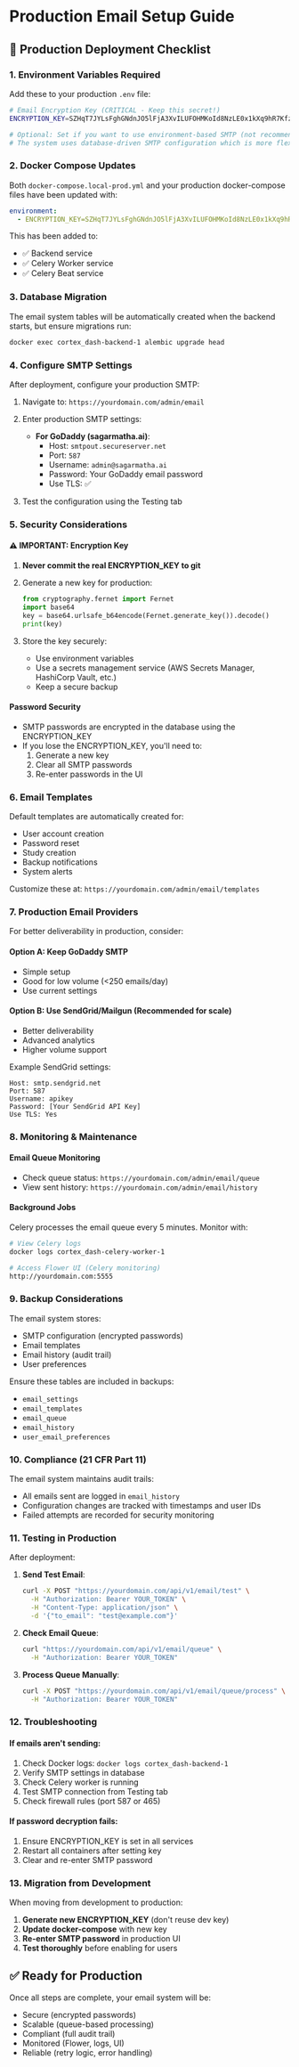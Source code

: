 # Production Email Setup Guide

## 🚀 Production Deployment Checklist

### 1. Environment Variables Required

Add these to your production `.env` file:

```bash
# Email Encryption Key (CRITICAL - Keep this secret!)
ENCRYPTION_KEY=SZHqT7JYLsFghGNdnJO5lFjA3XvILUFOHMKoId8NzLE0x1kXq9hR7KfzYDJfFsw=

# Optional: Set if you want to use environment-based SMTP (not recommended)
# The system uses database-driven SMTP configuration which is more flexible
```

### 2. Docker Compose Updates

Both `docker-compose.local-prod.yml` and your production docker-compose files have been updated with:

```yaml
environment:
  - ENCRYPTION_KEY=SZHqT7JYLsFghGNdnJO5lFjA3XvILUFOHMKoId8NzLE0x1kXq9hR7KfzYDJfFsw=
```

This has been added to:
- ✅ Backend service
- ✅ Celery Worker service  
- ✅ Celery Beat service

### 3. Database Migration

The email system tables will be automatically created when the backend starts, but ensure migrations run:

```bash
docker exec cortex_dash-backend-1 alembic upgrade head
```

### 4. Configure SMTP Settings

After deployment, configure your production SMTP:

1. Navigate to: `https://yourdomain.com/admin/email`
2. Enter production SMTP settings:
   - **For GoDaddy (sagarmatha.ai)**:
     - Host: `smtpout.secureserver.net`
     - Port: `587`
     - Username: `admin@sagarmatha.ai`
     - Password: Your GoDaddy email password
     - Use TLS: ✅
   
3. Test the configuration using the Testing tab

### 5. Security Considerations

#### ⚠️ IMPORTANT: Encryption Key

1. **Never commit the real ENCRYPTION_KEY to git**
2. Generate a new key for production:
   ```python
   from cryptography.fernet import Fernet
   import base64
   key = base64.urlsafe_b64encode(Fernet.generate_key()).decode()
   print(key)
   ```

3. Store the key securely:
   - Use environment variables
   - Use a secrets management service (AWS Secrets Manager, HashiCorp Vault, etc.)
   - Keep a secure backup

#### Password Security

- SMTP passwords are encrypted in the database using the ENCRYPTION_KEY
- If you lose the ENCRYPTION_KEY, you'll need to:
  1. Generate a new key
  2. Clear all SMTP passwords
  3. Re-enter passwords in the UI

### 6. Email Templates

Default templates are automatically created for:
- User account creation
- Password reset
- Study creation
- Backup notifications
- System alerts

Customize these at: `https://yourdomain.com/admin/email/templates`

### 7. Production Email Providers

For better deliverability in production, consider:

#### Option A: Keep GoDaddy SMTP
- Simple setup
- Good for low volume (<250 emails/day)
- Use current settings

#### Option B: Use SendGrid/Mailgun (Recommended for scale)
- Better deliverability
- Advanced analytics
- Higher volume support

Example SendGrid settings:
```
Host: smtp.sendgrid.net
Port: 587
Username: apikey
Password: [Your SendGrid API Key]
Use TLS: Yes
```

### 8. Monitoring & Maintenance

#### Email Queue Monitoring
- Check queue status: `https://yourdomain.com/admin/email/queue`
- View sent history: `https://yourdomain.com/admin/email/history`

#### Background Jobs
Celery processes the email queue every 5 minutes. Monitor with:
```bash
# View Celery logs
docker logs cortex_dash-celery-worker-1

# Access Flower UI (Celery monitoring)
http://yourdomain.com:5555
```

### 9. Backup Considerations

The email system stores:
- SMTP configuration (encrypted passwords)
- Email templates
- Email history (audit trail)
- User preferences

Ensure these tables are included in backups:
- `email_settings`
- `email_templates`
- `email_queue`
- `email_history`
- `user_email_preferences`

### 10. Compliance (21 CFR Part 11)

The email system maintains audit trails:
- All emails sent are logged in `email_history`
- Configuration changes are tracked with timestamps and user IDs
- Failed attempts are recorded for security monitoring

### 11. Testing in Production

After deployment:

1. **Send Test Email**:
   ```bash
   curl -X POST "https://yourdomain.com/api/v1/email/test" \
     -H "Authorization: Bearer YOUR_TOKEN" \
     -H "Content-Type: application/json" \
     -d '{"to_email": "test@example.com"}'
   ```

2. **Check Email Queue**:
   ```bash
   curl "https://yourdomain.com/api/v1/email/queue" \
     -H "Authorization: Bearer YOUR_TOKEN"
   ```

3. **Process Queue Manually**:
   ```bash
   curl -X POST "https://yourdomain.com/api/v1/email/queue/process" \
     -H "Authorization: Bearer YOUR_TOKEN"
   ```

### 12. Troubleshooting

#### If emails aren't sending:
1. Check Docker logs: `docker logs cortex_dash-backend-1`
2. Verify SMTP settings in database
3. Check Celery worker is running
4. Test SMTP connection from Testing tab
5. Check firewall rules (port 587 or 465)

#### If password decryption fails:
1. Ensure ENCRYPTION_KEY is set in all services
2. Restart all containers after setting key
3. Clear and re-enter SMTP password

### 13. Migration from Development

When moving from development to production:

1. **Generate new ENCRYPTION_KEY** (don't reuse dev key)
2. **Update docker-compose** with new key
3. **Re-enter SMTP password** in production UI
4. **Test thoroughly** before enabling for users

## ✅ Ready for Production

Once all steps are complete, your email system will be:
- Secure (encrypted passwords)
- Scalable (queue-based processing)
- Compliant (full audit trail)
- Monitored (Flower, logs, UI)
- Reliable (retry logic, error handling)